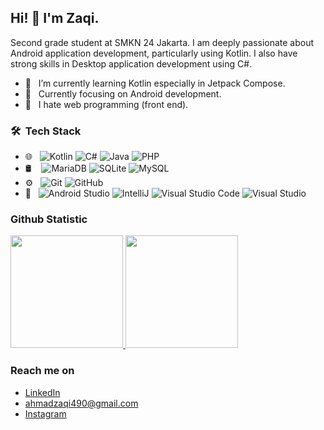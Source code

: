 ## Hi! 👋 I'm Zaqi.

Second grade student at SMKN 24 Jakarta. I am deeply passionate about Android application development, particularly using Kotlin. I also have strong skills in Desktop application development using C#.  

- 🌱 &nbsp; I’m currently learning Kotlin especially in Jetpack Compose.
- 🤔 &nbsp; Currently focusing on Android development.
- 💩 &nbsp; I hate web programming (front end).

### 🛠 &nbsp;Tech Stack
- 🌐 &nbsp;
  ![Kotlin](https://img.shields.io/badge/-Kotlin-333333?style=flat&logo=KOTLIN)
  ![C#](https://img.shields.io/badge/-CSharp-333333?style=flat&logo=csharp&logoColor=purple)
  ![Java](https://img.shields.io/badge/-Java-333333?style=flat&logo=Java&logoColor=red)
  ![PHP](https://img.shields.io/badge/-PHP-333333?style=flat&logo=php)
- 🛢 &nbsp;&nbsp;
  ![MariaDB](https://img.shields.io/badge/-MariaDB-333333?style=flat&logo=mariadb&logoColor=brown)
  ![SQLite](https://img.shields.io/badge/-SQLite-333333?style=flat&logo=sqlite&logoColor=blue)
  ![MySQL](https://img.shields.io/badge/-MySQL-333333?style=flat&logo=mysql&logoColor=gold)
- ⚙️ &nbsp;
  ![Git](https://img.shields.io/badge/-Git-333333?style=flat&logo=git)
  ![GitHub](https://img.shields.io/badge/-GitHub-333333?style=flat&logo=github)
- 🔧 &nbsp;
  ![Android Studio](https://img.shields.io/badge/-Android%20Studio-333333?style=flat&logo=android-studio)
  ![IntelliJ](https://img.shields.io/badge/-IntelliJ-333333?style=flat&logo=jetbrains&logoColor=brown)
  ![Visual Studio Code](https://img.shields.io/badge/-Visual%20Studio%20Code-333333?style=flat&logo=visual-studio-code&logoColor=007ACC)
![Visual Studio](https://img.shields.io/badge/-Visual%20Studio-333333?style=flat&logo=visual-studio&logoColor=purple)

### Github Statistic
<p align="left">
<a href="https://github.com/ztacole">
  <img height="180em" src="https://github-readme-stats-eight-theta.vercel.app/api?username=ztacole&show_icons=true&theme=algolia&include_all_commits=true&count_private=true"/>
  <img height="180em" src="https://github-readme-stats.vercel.app/api/top-langs/?username=ztacole&layout=compact&langs_count=8&theme=algolia"/>
</a>
</p>

### Reach me on
- <a href="https://www.linkedin.com/in/ahmadzaqi">LinkedIn</a>
- ahmadzaqi490@gmail.com
- <a href="https://www.instagram.com/ahmadzaqi._/">Instagram</a>

